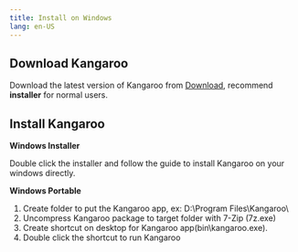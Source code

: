 ```yaml
---
title: Install on Windows
lang: en-US
---
```


## Download Kangaroo

Download the latest version of Kangaroo from [Download](../download), recommend **installer** for normal users.

## Install Kangaroo

__Windows Installer__

Double click the installer and follow the guide to install Kangaroo on your windows directly.

__Windows Portable__
1. Create folder to put the Kangaroo app, ex: D:\Program Files\Kangaroo\
2. Uncompress Kangaroo package to target folder with 7-Zip (7z.exe)
3. Create shortcut on desktop for Kangaroo app(bin\kangaroo.exe).
4. Double click the shortcut to run Kangaroo
